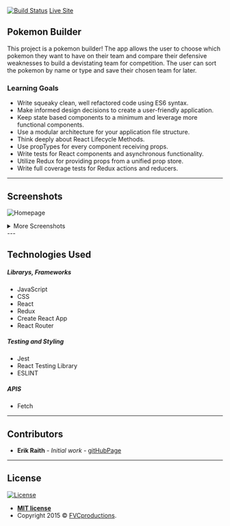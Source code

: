 [![Build Status](https://travis-ci.com/ERaith/pmt.svg?branch=master)](https://travis-ci.com/ERaith/pmt)
[Live Site](https://secret-sierra-69834.herokuapp.com/pokedex/team/team-rocket)

## Pokemon Builder
This project is a pokemon builder! The app allows the user to choose which pokemon they want to have on their team and compare their defensive weaknesses to build a devistating team for competition. The user can sort the pokemon by name or type and save their chosen team for later.

### Learning Goals
- Write squeaky clean, well refactored code using ES6 syntax.
- Make informed design decisions to create a user-friendly application.
- Keep state based components to a minimum and leverage more functional components.
- Use a modular architecture for your application file structure.
- Think deeply about React Lifecycle Methods.
- Use propTypes for every component receiving props.
- Write tests for React components and asynchronous functionality.
- Utilize Redux for providing props from a unified prop store.
- Write full coverage tests for Redux actions and reducers.

---

## Screenshots
![Homepage](https://user-images.githubusercontent.com/6379500/79816825-5b886600-8341-11ea-9eed-3ccb48d771dd.png)
<details><summary>More Screenshots</summary>
<p>
  
##### Team Stats
![Home](https://user-images.githubusercontent.com/6379500/79817307-698ab680-8342-11ea-831e-76c4eb657e5d.png)


</p>
</details>
---

## Technologies Used

##### Librarys, Frameworks
- JavaScript
- CSS
- React
- Redux
- Create React App
- React Router

##### Testing and Styling
- Jest
- React Testing Library
- ESLINT

##### APIS
- Fetch

---


## Contributors 

* **Erik Raith**  - *Initial work* - [gitHubPage](https://github.com/ERaith)

---

## License

[![License](http://img.shields.io/:license-mit-blue.svg?style=flat-square)](http://badges.mit-license.org)

- **[MIT license](http://opensource.org/licenses/mit-license.php)**
- Copyright 2015 © <a href="http://fvcproductions.com" target="_blank">FVCproductions</a>.
